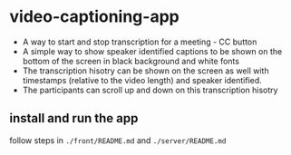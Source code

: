 # video-captioning-app

- A way to start and stop transcription for a meeting - CC button
- A simple way to show speaker identified captions to be shown on the bottom of the screen in black background and white fonts
- The transcription hisotry can be shown on the screen as well with timestamps (relative to the video length) and speaker identified. 
- The participants can scroll up and down on this transcription hisotry


## install and run the app
follow steps in `./front/README.md` and `./server/README.md` 


